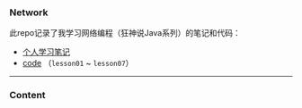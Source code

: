### Network

此repo记录了我学习网络编程（狂神说Java系列）的笔记和代码：

- [个人学习笔记](https://github.com/Zidiefeng/CSS_study/tree/master/docs)
- [code](https://github.com/Zidiefeng/CSS_study) （`lesson01` ~ `lesson07`）

---

### Content

